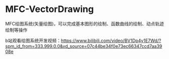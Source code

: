 # MFC-VectorDrawing
MFC绘图系统(矢量绘图)，可以完成基本图形的绘制、函数曲线的绘制、动点轨迹绘制等操作

b站观看绘图系统开发视频：https://www.bilibili.com/video/BV1Dp4y1E7Wd/?spm_id_from=333.999.0.0&vd_source=07c44be34f0e73ec66347ccd7aa3908e
